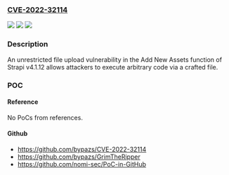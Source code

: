 ### [CVE-2022-32114](https://cve.mitre.org/cgi-bin/cvename.cgi?name=CVE-2022-32114)
![](https://img.shields.io/static/v1?label=Product&message=n%2Fa&color=blue)
![](https://img.shields.io/static/v1?label=Version&message=n%2Fa&color=blue)
![](https://img.shields.io/static/v1?label=Vulnerability&message=n%2Fa&color=brighgreen)

### Description

An unrestricted file upload vulnerability in the Add New Assets function of Strapi v4.1.12 allows attackers to execute arbitrary code via a crafted file.

### POC

#### Reference
No PoCs from references.

#### Github
- https://github.com/bypazs/CVE-2022-32114
- https://github.com/bypazs/GrimTheRipper
- https://github.com/nomi-sec/PoC-in-GitHub

